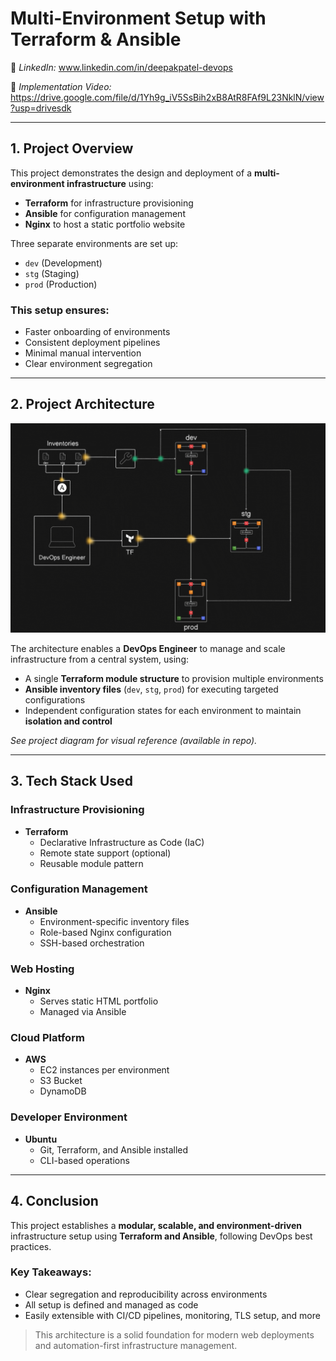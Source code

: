#  Multi-Environment Setup with Terraform & Ansible

🔗 *LinkedIn:* www.linkedin.com/in/deepakpatel-devops

🔗 *Implementation Video:* https://drive.google.com/file/d/1Yh9g_iV5SsBih2xB8AtR8FAf9L23NklN/view?usp=drivesdk

---

##  1. Project Overview

This project demonstrates the design and deployment of a **multi-environment infrastructure** using:

- **Terraform** for infrastructure provisioning
- **Ansible** for configuration management  
- **Nginx** to host a static portfolio website

Three separate environments are set up:
- `dev` (Development)
- `stg` (Staging)
- `prod` (Production)

###  This setup ensures:
-  Faster onboarding of environments  
-  Consistent deployment pipelines  
-  Minimal manual intervention  
-  Clear environment segregation  

---

##  2. Project Architecture


![Architecture Overview](Project-design.gif)


The architecture enables a **DevOps Engineer** to manage and scale infrastructure from a central system, using:

- A single **Terraform module structure** to provision multiple environments  
- **Ansible inventory files** (`dev`, `stg`, `prod`) for executing targeted configurations  
- Independent configuration states for each environment to maintain **isolation and control**

 *See project diagram for visual reference (available in repo).*

---

##  3. Tech Stack Used

###  Infrastructure Provisioning
- **Terraform**
  - Declarative Infrastructure as Code (IaC)
  - Remote state support (optional)
  - Reusable module pattern

###  Configuration Management
- **Ansible**
  - Environment-specific inventory files
  - Role-based Nginx configuration
  - SSH-based orchestration

###  Web Hosting
- **Nginx**
  - Serves static HTML portfolio
  - Managed via Ansible

###  Cloud Platform
- **AWS**
  - EC2 instances per environment
  - S3 Bucket
  - DynamoDB

###  Developer Environment
- **Ubuntu**
  - Git, Terraform, and Ansible installed
  - CLI-based operations

---

##  4. Conclusion

This project establishes a **modular, scalable, and environment-driven** infrastructure setup using **Terraform and Ansible**, following DevOps best practices.

### Key Takeaways:
- Clear segregation and reproducibility across environments  
- All setup is defined and managed as code  
- Easily extensible with CI/CD pipelines, monitoring, TLS setup, and more

> This architecture is a solid foundation for modern web deployments and automation-first infrastructure management.
